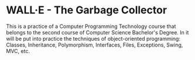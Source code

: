 # WALL·E - The Garbage Collector

This is a practice of a Computer Programming Technology course that belongs to the second course of Computer Science Bachelor's Degree. In it will be put into practice the techniques of object-oriented programming: Classes, Inheritance, Polymorphism, Interfaces, Files, Exceptions, Swing, MVC, etc.